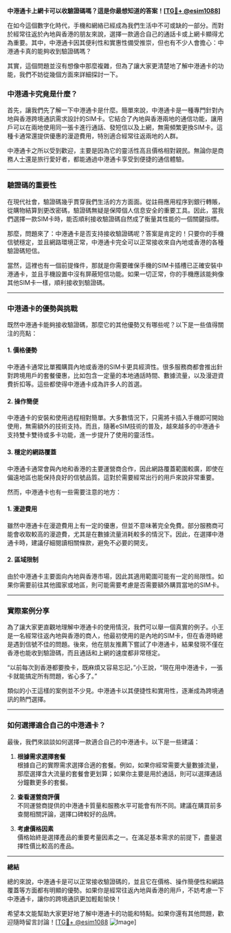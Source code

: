 **中港通卡上網卡可以收驗證碼嗎？這是你最想知道的答案！[[TG💪+ @esim1088](https://t.me/s/esim1088)]**

在如今這個數字化時代，手機和網絡已經成為我們生活中不可或缺的一部分。而對於經常往返於內地與香港的朋友來說，選擇一款適合自己的通話卡或上網卡顯得尤為重要。其中，中港通卡因其便利性和實惠性備受推崇，但也有不少人會擔心：中港通卡真的能夠收到驗證碼嗎？

其實，這個問題並沒有想像中那麼複雜，但為了讓大家更清楚地了解中港通卡的功能，我們不妨從幾個方面來詳細探討一下。

### 中港通卡究竟是什麼？

首先，讓我們先了解一下中港通卡是什麼。簡單來說，中港通卡是一種專門針對內地與香港跨境通訊需求設計的SIM卡。它結合了內地與香港兩地的通信功能，讓用戶可以在兩地使用同一張卡進行通話、發短信以及上網，無需頻繁更換SIM卡。這種卡通常還提供優惠的漫遊費用，特別適合經常往返兩地的人群。

中港通卡之所以受到歡迎，主要是因為它的靈活性高且價格相對親民。無論你是商務人士還是旅行愛好者，都能通過中港通卡享受到便捷的通信體驗。

---

### 驗證碼的重要性

在現代社會，驗證碼幾乎貫穿我們生活的方方面面。從註冊應用程序到銀行轉賬，從購物結算到更改密碼，驗證碼無疑是保障個人信息安全的重要工具。因此，當我們選擇一款SIM卡時，能否順利接收驗證碼自然成了衡量其性能的一個關鍵指標。

那麼，問題來了：中港通卡是否支持接收驗證碼呢？答案是肯定的！只要你的手機信號穩定，並且網路環境正常，中港通卡完全可以正常接收來自內地或香港的各種驗證碼短信。

當然，這裡也有一個前提條件，那就是你需要確保手機的SIM卡插槽已正確安裝中港通卡，並且手機設置中沒有屏蔽短信功能。如果一切正常，你的手機應該能夠像其他SIM卡一樣，順利接收到驗證碼。

---

### 中港通卡的優勢與挑戰

既然中港通卡能夠接收驗證碼，那麼它的其他優勢又有哪些呢？以下是一些值得關注的亮點：

#### 1. **價格優勢**
中港通卡通常比單獨購買內地或香港的SIM卡更具經濟性。很多服務商都會推出針對跨境用戶的套餐優惠，比如包含一定量的本地通話時間、數據流量，以及漫遊資費折扣等。這些都使得中港通卡成為許多人的首選。

#### 2. **操作簡便**
中港通卡的安裝和使用過程相對簡單。大多數情況下，只需將卡插入手機即可開始使用，無需額外的技術支持。而且，隨著eSIM技術的普及，越來越多的中港通卡支持雙卡雙待或多卡功能，進一步提升了使用的靈活性。

#### 3. **穩定的網路覆蓋**
中港通卡通常會與內地和香港的主要運營商合作，因此網路覆蓋範圍較廣，即使在偏遠地區也能保持良好的信號品質。這對於需要經常出行的用戶來說非常重要。

然而，中港通卡也有一些需要注意的地方：

#### 1. **漫遊費用**
雖然中港通卡在漫遊費用上有一定的優惠，但並不意味著完全免費。部分服務商可能會收取較高的漫遊費，尤其是在數據流量消耗較多的情況下。因此，在選擇中港通卡時，建議仔細閱讀相關條款，避免不必要的開支。

#### 2. **區域限制**
由於中港通卡主要面向內地與香港市場，因此其適用範圍可能有一定的局限性。如果你需要前往其他國家或地區，則可能需要考慮是否需要額外購買當地的SIM卡。

---

### 實際案例分享

為了讓大家更直觀地理解中港通卡的使用情況，我們可以舉一個真實的例子。小王是一名經常往返內地與香港的商人，他最初使用的是內地的SIM卡，但在香港時總是遇到信號不佳的問題。後來，他在朋友推薦下嘗試了中港通卡，結果發現不僅在香港也能收到驗證碼，而且通話和上網的速度都非常穩定。

“以前每次到香港都要換卡，既麻煩又容易忘記，”小王說，“現在用中港通卡，一張卡就能搞定所有問題，省心多了。”

類似的小王這樣的案例並不少見。中港通卡以其便捷性和實用性，逐漸成為跨境通訊的熱門選擇。

---

### 如何選擇適合自己的中港通卡？

最後，我們來談談如何選擇一款適合自己的中港通卡。以下是一些建議：

1. **根據需求選擇套餐**  
根據自己的實際需求選擇合適的套餐。例如，如果你經常需要大量數據流量，那麼選擇含大流量的套餐會更划算；如果你主要是用於通話，則可以選擇通話分鐘數更多的套餐。

2. **查看運營商評價**  
不同運營商提供的中港通卡質量和服務水平可能會有所不同。建議在購買前多查閱相關評論，選擇口碑較好的品牌。

3. **考慮價格因素**  
價格始終是選擇產品的重要考量因素之一。在滿足基本需求的前提下，盡量選擇性價比較高的產品。

---

**總結**

總的來說，中港通卡是可以正常接收驗證碼的，並且它在價格、操作簡便性和網路覆蓋等方面都有明顯的優勢。如果你是經常往返內地與香港的用戶，不妨考慮一下中港通卡，讓你的跨境通訊更加輕鬆愉快！

希望本文能幫助大家更好地了解中港通卡的功能和特點。如果你還有其他問題，歡迎隨時留言討論！[[TG💪+ @esim1088](https://t.me/s/esim1088) ![Image](https://i.postimg.cc/4NQfJmqS/Snipaste-2025-05-13-00-14-12.png)]